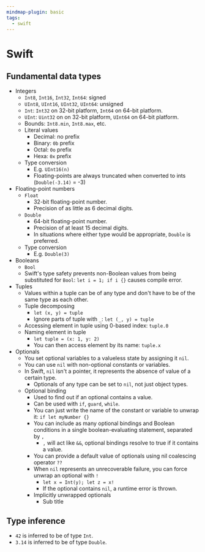 ```yaml
---
mindmap-plugin: basic
tags:
  - swift
---
```


# Swift

## Fundamental data types
- Integers
	- `Int8`, `Int16`, `Int32`, `Int64`: signed
	- `UInt8`, `UInt16`, `UInt32`, `UInt64`: unsigned
	- `Int`: `Int32` on 32-bit platform, `Int64` on 64-bit platform.
	- `UInt`: `Uint32` on on 32-bit platform, `UInt64` on 64-bit platform.
	- Bounds: `Int8.min`, `Int8.max`, etc.
	- Literal values
		- Decimal: no prefix
		- Binary: `0b` prefix
		- Octal: `0o` prefix
		- Hexa: `0x` prefix
	- Type conversion
		- E.g. `UInt16(n)`
		- Floating-points are always truncated when converted to ints (`Double(-3.14)` = -3)
- Floating-point numbers
	- `Float`
		- 32-bit floating-point number.
		- Precision of as little as 6 decimal digits.
	- `Double`
		- 64-bit floating-point number.
		- Precision of at least 15 decimal digits.
		- In situations where either type would be appropriate, `Double` is preferred.
	- Type conversion
		- E.g. `Double(3)`
- Booleans
	- `Bool`
	- Swift's type safety prevents non-Boolean values from being substituted for `Bool`: `let i = 1; if i {}` causes compile error.
- Tuples
	- Values within a tuple can be of any type and don't have to be of the same type as each other.
	- Tuple decomposing
		- `let (x, y) = tuple`
		- Ignore parts of tuple with `_`: `let (_, y) = tuple`
	- Accessing element in tuple using 0-based index: `tuple.0`
	- Naming element in tuple
		- `let tuple = (x: 1, y: 2)`
		- You can then access element by its name: `tuple.x`
- Optionals
	- You set optional variables to a valueless state by assigning it `nil`.
	- You can use `nil` with non-optional constants or variables.
	- In Swift, `nil` isn't a pointer, it represents the absence of value of a certain type.
		- Optionals of any type can be set to `nil`, not just object types.
	- Optional binding
		- Used to find out if an optional contains a value.
		- Can be used with `if`, `guard`, `while`.
		- You can just write the name of the constant or variable to unwrap it: `if let myNumber {}`
		- You can include as many optional bindings and Boolean conditions in a single boolean-evaluating statement, separated by `,`
			- `,` will act like `&&`, optional bindings resolve to true if it contains a value.
		- You can provide a default value of optionals using nil coalescing operator `??`
		- When `nil` represents an unrecoverable failure, you can force unwrap an optional with `!`
			- `let x = Int(y); let z = x!`
			- If the optional contains `nil`, a runtime error is thrown.
		- Implicitly unwrapped optionals
			- Sub title

## Type inference
- `42` is inferred to be of type `Int`.
- `3.14` is inferred to be of type `Double`.